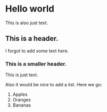 # Hello world
This is also just text.

## This is a header. 
I forgot to add some text here. 

### This is a smaller header. 

This is just text. 

Also it would be nice to add a list. Here we go:
1. Apples
2. Oranges
3. Bananas
